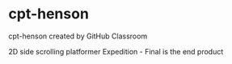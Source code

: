 # cpt-henson
cpt-henson created by GitHub Classroom

2D side scrolling platformer
Expedition - Final is the end product
